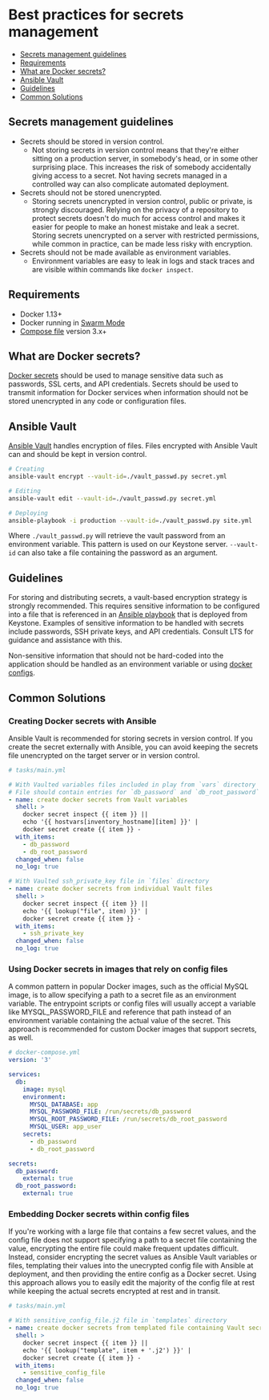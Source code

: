# Best practices for secrets management

* [Secrets management guidelines](#secrets)
* [Requirements](#requirements)
* [What are Docker secrets?](#what)
* [Ansible Vault](#ansible)
* [Guidelines](#guidelines)
* [Common Solutions](#solutions)

## <a name="secrets"></a> Secrets management guidelines

* Secrets should be stored in version control.
  * Not storing secrets in version control means that they're either sitting on a production server, in somebody's head, or in some other surprising place. This increases the risk of somebody accidentally giving access to a secret. Not having secrets managed in a controlled way can also complicate automated deployment.
* Secrets should not be stored unencrypted.
  * Storing secrets unencrypted in version control, public or private, is strongly discouraged. Relying on the privacy of a repository to protect secrets doesn't do much for access control and makes it easier for people to make an honest mistake and leak a secret. Storing secrets unencrypted on a server with restricted permissions, while common in practice, can be made less risky with encryption.
* Secrets should not be made available as environment variables.
  * Environment variables are easy to leak in logs and stack traces and are visible within commands like `docker inspect`.

## <a name="requirements"></a> Requirements

* Docker 1.13+
* Docker running in [Swarm Mode](https://docs.docker.com/engine/swarm/)
* [Compose file](https://docs.docker.com/compose/compose-file/) version 3.x+

## <a name="what"></a> What are Docker secrets?

[Docker secrets](https://docs.docker.com/engine/swarm/secrets/) should be used to manage sensitive data such as passwords, SSL certs, and API credentials.  Secrets should be used to transmit information for Docker services when information should not be stored unencrypted in any code or configuration files.

## <a name="ansible"></a> Ansible Vault

[Ansible Vault](https://docs.ansible.com/ansible/2.6/user_guide/vault.html) handles encryption of files. Files encrypted with Ansible Vault can and should be kept in version control.

```bash
# Creating
ansible-vault encrypt --vault-id=./vault_passwd.py secret.yml

# Editing
ansible-vault edit --vault-id=./vault_passwd.py secret.yml

# Deploying
ansible-playbook -i production --vault-id=./vault_passwd.py site.yml
```

Where `./vault_passwd.py` will retrieve the vault password from an environment variable. This pattern is used on our Keystone server. `--vault-id` can also take a file containing the password as an argument.

## <a name="guidelines"></a> Guidelines

For storing and distributing secrets, a vault-based encryption strategy is strongly recommended.  This requires sensitive information to be configured into a file that is referenced in an [Ansible playbook](https://docs.ansible.com/ansible/latest/user_guide/playbooks_vault.html) that is deployed from Keystone.  Examples of sensitive information to be handled with secrets include passwords, SSH private keys, and API credentials.  Consult LTS for guidance and assistance with this.

Non-sensitive information that should not be hard-coded into the application should be handled as an environment variable or using [docker configs](https://docs.docker.com/engine/swarm/configs/).

## <a name="solutions"></a> Common Solutions

### Creating Docker secrets with Ansible

Ansible Vault is recommended for storing secrets in version control. If you create the secret externally with Ansible, you can avoid keeping the secrets file unencrypted on the target server or in version control.

```yaml
# tasks/main.yml

# With Vaulted variables files included in play from `vars` directory
# File should contain entries for `db_password` and `db_root_password`
- name: create docker secrets from Vault variables
  shell: >
    docker secret inspect {{ item }} ||
    echo '{{ hostvars[inventory_hostname][item] }}' |
    docker secret create {{ item }} -
  with_items:
    - db_password
    - db_root_password
  changed_when: false
  no_log: true

# With Vaulted ssh_private_key file in `files` directory
- name: create docker secrets from individual Vault files
  shell: >
    docker secret inspect {{ item }} ||
    echo '{{ lookup("file", item) }}' |
    docker secret create {{ item }} -
  with_items:
    - ssh_private_key
  changed_when: false
  no_log: true
```

### Using Docker secrets in images that rely on config files

A common pattern in popular Docker images, such as the official MySQL image, is to allow specifying a path to a secret file as an environment variable. The entrypoint scripts or config files will usually accept a variable like MYSQL_PASSWORD_FILE and reference that path instead of an environment variable containing the actual value of the secret. This approach is recommended for custom Docker images that support secrets, as well.

```yaml
# docker-compose.yml
version: '3'

services:
  db:
    image: mysql
    environment:
      MYSQL_DATABASE: app
      MYSQL_PASSWORD_FILE: /run/secrets/db_password
      MYSQL_ROOT_PASSWORD_FILE: /run/secrets/db_root_password
      MYSQL_USER: app_user
    secrets:
      - db_password
      - db_root_password

secrets:
  db_password:
    external: true
  db_root_password:
    external: true
```

### Embedding Docker secrets within config files

If you're working with a large file that contains a few secret values, and the config file does not support specifying a path to a secret file containing the value, encrypting the entire file could make frequent updates difficult. Instead, consider encrypting the secret values as Ansible Vault variables or files, templating their values into the unecrypted config file with Ansible at deployment, and then providing the entire config as a Docker secret. Using this approach allows you to easily edit the majority of the config file at rest while keeping the actual secrets encrypted at rest and in transit.

```yaml
# tasks/main.yml

# With sensitive_config_file.j2 file in `templates` directory
- name: create docker secrets from templated file containing Vault secrets
  shell: >
    docker secret inspect {{ item }} ||
    echo '{{ lookup("template", item + '.j2') }}' |
    docker secret create {{ item }} -
  with_items:
    - sensitive_config_file
  changed_when: false
  no_log: true
```
